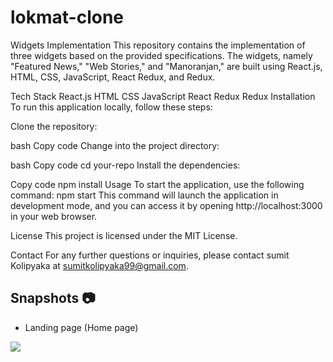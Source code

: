 # lokmat-clone

Widgets Implementation
This repository contains the implementation of three widgets based on the provided specifications. The widgets, namely "Featured News," "Web Stories," and "Manoranjan," are built using React.js, HTML, CSS, JavaScript, React Redux, and Redux.

Tech Stack
React.js
HTML
CSS
JavaScript
React Redux
Redux
Installation
To run this application locally, follow these steps:

Clone the repository:

bash
Copy code
Change into the project directory:

bash
Copy code
cd your-repo
Install the dependencies:

Copy code
npm install
Usage
To start the application, use the following command:
npm start
This command will launch the application in development mode, and you can access it by opening http://localhost:3000 in your web browser.


License
This project is licensed under the MIT License.

Contact
For any further questions or inquiries, please contact sumit Kolipyaka at sumitkolipyaka99@gmail.com.


## Snapshots :camera:
* Landing page (Home page) 


<img src="./Frontend/infinity-stone/src/ImageData/home.png"/>


